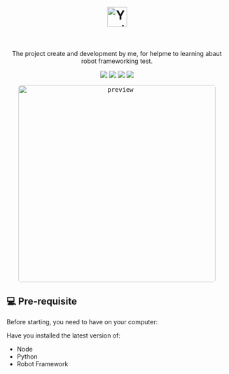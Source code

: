 <h1 align="center">
  <br>
  <img src="https://yodapp-testing.vercel.app/img/logo.ebf4d880.svg" alt="Yoda App" height="45" width="">
  <br><br>
</h1>

<p align="center">The project create and development by me, for helpme to learning abaut robot frameworking test.</p>


<p align="center"> 
    <img src="https://img.shields.io/badge/Robot%20Framework-239120?style=for-the-badge&logo=robot-framework&logoColor=white">
    <img src="https://img.shields.io/badge/Python-239120?style=for-the-badge&logo=python&logoColor=white">
    <img src="https://img.shields.io/badge/GIT-239120?style=for-the-badge&logo=git&logoColor=white">
    <img src="https://img.shields.io/badge/HTML5-239120?style=for-the-badge&logo=html5&logoColor=white">
</p>


<p align="center">
  <kbd>
    <img style="border-radius: 5px" height="450" src="./Front/20220805_180552.gif" alt="preview">
  </kbd>
</p>

## 💻 Pre-requisite

Before starting, you need to have on your computer:

Have you installed the latest version of:
* Node 
* Python 
* Robot Framework
